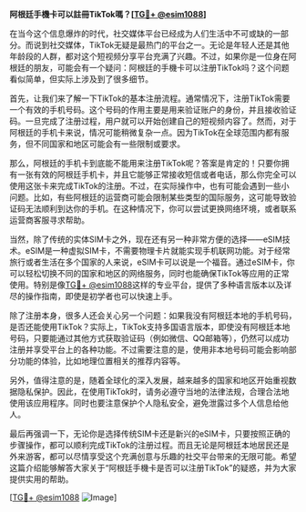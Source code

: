**阿根廷手機卡可以註冊TikTok嗎？[[TG💪+ @esim1088](https://t.me/s/esim1088)]**

在当今这个信息爆炸的时代，社交媒体平台已经成为人们生活中不可或缺的一部分。而说到社交媒体，TikTok无疑是最热门的平台之一。无论是年轻人还是其他年龄段的人群，都对这个短视频分享平台充满了兴趣。不过，如果你是一位身在阿根廷的朋友，可能会有一个疑问：阿根廷的手機卡可以注册TikTok吗？这个问题看似简单，但实际上涉及到了很多细节。

首先，让我们来了解一下TikTok的基本注册流程。通常情况下，注册TikTok需要一个有效的手机号码。这个号码的作用主要是用来验证账户的身份，并且接收验证码。一旦完成了注册过程，用户就可以开始创建自己的短视频内容了。然而，对于阿根廷的手机卡来说，情况可能稍微复杂一点。因为TikTok在全球范围内都有服务，但不同国家和地区可能会有一些限制或要求。

那么，阿根廷的手机卡到底能不能用来注册TikTok呢？答案是肯定的！只要你拥有一张有效的阿根廷手机卡，并且它能够正常接收短信或者电话，那么你完全可以使用这张卡来完成TikTok的注册。不过，在实际操作中，也有可能会遇到一些小问题。比如，有些阿根廷的运营商可能会限制某些类型的国际服务，这可能导致验证码无法顺利到达你的手机。在这种情况下，你可以尝试更换网络环境，或者联系运营商客服寻求帮助。

当然，除了传统的实体SIM卡之外，现在还有另一种非常方便的选择——eSIM技术。eSIM是一种虚拟SIM卡，不需要物理卡片就能实现手机联网功能。对于经常旅行或者生活在多个国家的人来说，eSIM卡可以说是一个福音。通过eSIM卡，你可以轻松切换不同的国家和地区的网络服务，同时也能确保TikTok等应用的正常使用。特别是像[TG💪+ @esim1088](https://t.me/s/esim1088)这样的专业平台，提供了多种语言版本以及详尽的操作指南，即使是初学者也可以快速上手。

除了注册本身，很多人还会关心另一个问题：如果我没有阿根廷本地的手机号码，是否还能使用TikTok？实际上，TikTok支持多国语言版本，即使没有阿根廷本地号码，只要能通过其他方式获取验证码（例如微信、QQ邮箱等），仍然可以成功注册并享受平台上的各种功能。不过需要注意的是，使用非本地号码可能会影响部分功能的体验，比如地理位置相关的推荐内容等。

另外，值得注意的是，随着全球化的深入发展，越来越多的国家和地区开始重视数据隐私保护。因此，在使用TikTok时，请务必遵守当地的法律法规，合理合法地使用该应用程序。同时也要注意保护个人隐私安全，避免泄露过多个人信息给他人。

最后再强调一下，无论你是选择传统SIM卡还是新兴的eSIM卡，只要按照正确的步骤操作，都可以顺利完成TikTok的注册过程。而且无论是阿根廷本地居民还是外来游客，都可以尽情享受这个充满创意与乐趣的社交平台带来的无限可能。希望这篇介绍能够解答大家关于“阿根廷手機卡是否可以注册TikTok”的疑惑，并为大家提供实用的帮助。

[[TG💪+ @esim1088](https://t.me/s/esim1088) ![Image](https://i.postimg.cc/4NQfJmqS/Snipaste-2025-05-13-00-14-12.png)]